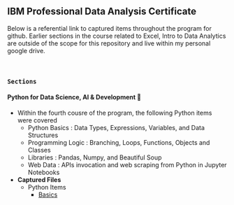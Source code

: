 ## **IBM Professional Data Analysis Certificate**
Below is a referential link to captured items throughout the program for github. Earlier sections in the course related to Excel, Intro to Data Analytics are outside of the scope for this repository and live within my personal google drive.

<br>

### `Sections`
#### **Python for Data Science, AI & Development** 🐍
- Within the fourth cousre of the program, the following Python items were covered 
    - Python Basics : Data Types, Expressions, Variables, and Data Structures
    - Programming Logic : Branching, Loops, Functions, Objects and Classes
    - Libraries : Pandas, Numpy, and Beautiful Soup
    - Web Data : APIs invocation and web scraping from Python in Jupyter Notebooks
- **Captured Files**
    - Python Items
        * [Basics](/Pyth_DataScience_IV/Refreshers.py)
